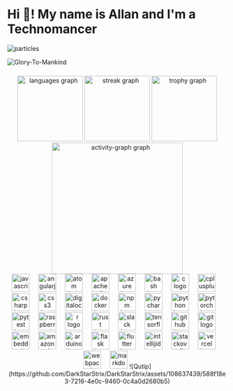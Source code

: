 <h1 align="left">Hi 👋! My name is Allan and I'm a Technomancer</h1>

![particles](https://github.com/DarkStarStrix/DarkStarStrix/assets/108637439/aa8567a4-c059-4eb7-b31d-b49d19b292a5)


![Glory-To-Mankind](https://github.com/DarkStarStrix/DarkStarStrix/assets/108637439/9631273c-4568-459c-a720-1cfd71543f8f)


###

<div align="center">
  <img src="https://github-readme-stats.vercel.app/api/top-langs?username=DarkStarStrix&locale=en&hide_title=false&layout=compact&card_width=320&langs_count=5&theme=dracula&hide_border=false&order=2" height="150" alt="languages graph"  />
  <img src="https://streak-stats.demolab.com?user=DarkStarStrix&locale=en&mode=daily&theme=dracula&hide_border=false&border_radius=5&order=3" height="150" alt="streak graph"  />
  <img src="https://github-profile-trophy.vercel.app?username=DarkStarStrix&theme=dracula&column=-1&row=1&margin-w=8&margin-h=8&no-bg=false&no-frame=false&order=4" height="150" alt="trophy graph"  />
  <img src="https://github-readme-activity-graph.vercel.app/graph?username=DarkStarStrix&radius=16&theme=react&area=true&order=5" height="300" alt="activity-graph graph"  />
</div>


<div align="center">
  <img src="https://cdn.jsdelivr.net/gh/devicons/devicon/icons/javascript/javascript-original.svg" height="41" alt="javascript logo"  />
  <img width="12" />
  <img src="https://cdn.jsdelivr.net/gh/devicons/devicon/icons/angularjs/angularjs-original.svg" height="41" alt="angularjs logo"  />
  <img width="12" />
  <img src="https://cdn.jsdelivr.net/gh/devicons/devicon/icons/atom/atom-original.svg" height="41" alt="atom logo"  />
  <img width="12" />
  <img src="https://cdn.jsdelivr.net/gh/devicons/devicon/icons/apachekafka/apachekafka-original.svg" height="41" alt="apachekafka logo"  />
  <img width="12" />
  <img src="https://cdn.jsdelivr.net/gh/devicons/devicon/icons/azure/azure-original.svg" height="41" alt="azure logo"  />
  <img width="12" />
  <img src="https://cdn.jsdelivr.net/gh/devicons/devicon/icons/bash/bash-original.svg" height="41" alt="bash logo"  />
  <img width="12" />
  <img src="https://cdn.jsdelivr.net/gh/devicons/devicon/icons/c/c-original.svg" height="41" alt="c logo"  />
  <img width="12" />
  <img src="https://cdn.jsdelivr.net/gh/devicons/devicon/icons/cplusplus/cplusplus-original.svg" height="41" alt="cplusplus logo"  />
  <img width="12" />
  <img src="https://cdn.jsdelivr.net/gh/devicons/devicon/icons/csharp/csharp-original.svg" height="41" alt="csharp logo"  />
  <img width="12" />
  <img src="https://cdn.jsdelivr.net/gh/devicons/devicon/icons/css3/css3-original.svg" height="41" alt="css3 logo"  />
  <img width="12" />
  <img src="https://cdn.jsdelivr.net/gh/devicons/devicon/icons/digitalocean/digitalocean-original.svg" height="41" alt="digitalocean logo"  />
  <img width="12" />
  <img src="https://cdn.jsdelivr.net/gh/devicons/devicon/icons/docker/docker-original.svg" height="41" alt="docker logo"  />
  <img width="12" />
  <img src="https://cdn.jsdelivr.net/gh/devicons/devicon/icons/npm/npm-original-wordmark.svg" height="41" alt="npm logo"  />
  <img width="12" />
  <img src="https://cdn.jsdelivr.net/gh/devicons/devicon/icons/pycharm/pycharm-original.svg" height="41" alt="pycharm logo"  />
  <img width="12" />
  <img src="https://cdn.jsdelivr.net/gh/devicons/devicon/icons/python/python-original.svg" height="41" alt="python logo"  />
  <img width="12" />
  <img src="https://cdn.jsdelivr.net/gh/devicons/devicon/icons/pytorch/pytorch-original.svg" height="41" alt="pytorch logo"  />
  <img width="12" />
  <img src="https://cdn.jsdelivr.net/gh/devicons/devicon/icons/pytest/pytest-original.svg" height="41" alt="pytest logo"  />
  <img width="12" />
  <img src="https://cdn.jsdelivr.net/gh/devicons/devicon/icons/raspberrypi/raspberrypi-original.svg" height="41" alt="raspberrypi logo"  />
  <img width="12" />
  <img src="https://cdn.jsdelivr.net/gh/devicons/devicon/icons/r/r-original.svg" height="41" alt="r logo"  />
  <img width="12" />
  <img src="https://skillicons.dev/icons?i=rust" height="41" alt="rust logo"  />
  <img width="12" />
  <img src="https://cdn.jsdelivr.net/gh/devicons/devicon/icons/slack/slack-original.svg" height="41" alt="slack logo"  />
  <img width="12" />
  <img src="https://cdn.jsdelivr.net/gh/devicons/devicon/icons/tensorflow/tensorflow-original.svg" height="41" alt="tensorflow logo"  />
  <img width="12" />
  <img src="https://cdn.jsdelivr.net/gh/devicons/devicon/icons/github/github-original.svg" height="41" alt="github logo"  />
  <img width="12" />
  <img src="https://cdn.jsdelivr.net/gh/devicons/devicon/icons/git/git-original.svg" height="41" alt="git logo"  />
  <img width="12" />
  <img src="https://cdn.jsdelivr.net/gh/devicons/devicon/icons/embeddedc/embeddedc-original.svg" height="41" alt="embeddedc logo"  />
  <img width="12" />
  <img src="https://skillicons.dev/icons?i=aws" height="41" alt="amazonwebservices logo"  />
  <img width="12" />
  <img src="https://skillicons.dev/icons?i=arduino" height="41" alt="arduino logo"  />
  <img width="12" />
  <img src="https://skillicons.dev/icons?i=flask" height="41" alt="flask logo"  />
  <img width="12" />
  <img src="https://skillicons.dev/icons?i=flutter" height="41" alt="flutter logo"  />
  <img width="12" />
  <img src="https://skillicons.dev/icons?i=idea" height="41" alt="intellijidea logo"  />
  <img width="12" />
  <img src="https://skillicons.dev/icons?i=stackoverflow" height="41" alt="stackoverflow logo"  />
  <img width="12" />
  <img src="https://skillicons.dev/icons?i=vercel" height="41" alt="vercel logo"  />
  <img width="12" />
  <img src="https://skillicons.dev/icons?i=webpack" height="41" alt="webpack logo"  />
  <img width="12" />
  <img src="![qiskit](https://github.com/DarkStarStrix/DarkStarStrix/assets/108637439/df83a21b-f933-4931-a0c1-5a483704cda4)
https://cdn.jsdelivr.net/gh/devicons/devicon/icons/markdown/markdown-original.svg" height="41" alt="markdown logo"  />
  ![Qutip](https://github.com/DarkStarStrix/DarkStarStrix/assets/108637439/588f18e3-7216-4e0c-9460-0c4a0d2680b5)

</div>

###
